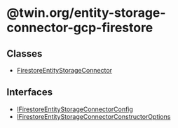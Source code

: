 # @twin.org/entity-storage-connector-gcp-firestore

## Classes

- [FirestoreEntityStorageConnector](classes/FirestoreEntityStorageConnector.md)

## Interfaces

- [IFirestoreEntityStorageConnectorConfig](interfaces/IFirestoreEntityStorageConnectorConfig.md)
- [IFirestoreEntityStorageConnectorConstructorOptions](interfaces/IFirestoreEntityStorageConnectorConstructorOptions.md)
